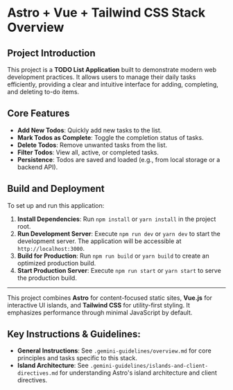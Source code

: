 # Astro + Vue + Tailwind CSS Stack Overview

## Project Introduction

This project is a **TODO List Application** built to demonstrate modern web development practices. It allows users to manage their daily tasks efficiently, providing a clear and intuitive interface for adding, completing, and deleting to-do items.

## Core Features

*   **Add New Todos**: Quickly add new tasks to the list.
*   **Mark Todos as Complete**: Toggle the completion status of tasks.
*   **Delete Todos**: Remove unwanted tasks from the list.
*   **Filter Todos**: View all, active, or completed tasks.
*   **Persistence**: Todos are saved and loaded (e.g., from local storage or a backend API).

## Build and Deployment

To set up and run this application:

1.  **Install Dependencies**: Run `npm install` or `yarn install` in the project root.
2.  **Run Development Server**: Execute `npm run dev` or `yarn dev` to start the development server. The application will be accessible at `http://localhost:3000`.
3.  **Build for Production**: Run `npm run build` or `yarn build` to create an optimized production build.
4.  **Start Production Server**: Execute `npm run start` or `yarn start` to serve the production build.

---

This project combines **Astro** for content-focused static sites, **Vue.js** for interactive UI islands, and **Tailwind CSS** for utility-first styling. It emphasizes performance through minimal JavaScript by default.

## Key Instructions & Guidelines:

*   **General Instructions**: See `.gemini-guidelines/overview.md` for core principles and tasks specific to this stack.
*   **Island Architecture**: See `.gemini-guidelines/islands-and-client-directives.md` for understanding Astro's island architecture and client directives.